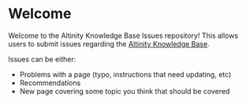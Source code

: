 # Welcome

Welcome to the Altinity Knowledge Base Issues repository!  This allows users to submit issues regarding the [Altinity Knowledge Base](https://kb.altinity.com).

Issues can be either:

* Problems with a page (typo, instructions that need updating, etc)
* Recommendations
* New page covering some topic you think that should be covered
